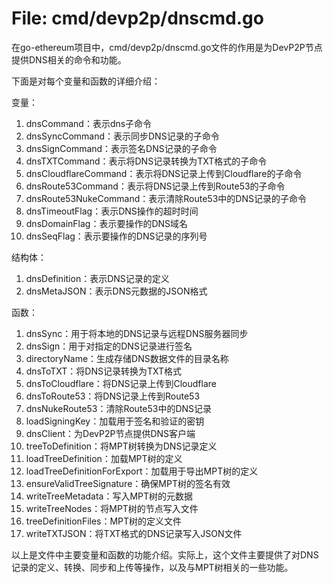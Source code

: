 # File: cmd/devp2p/dnscmd.go

在go-ethereum项目中，cmd/devp2p/dnscmd.go文件的作用是为DevP2P节点提供DNS相关的命令和功能。

下面是对每个变量和函数的详细介绍：

变量：
1. dnsCommand：表示dns子命令
2. dnsSyncCommand：表示同步DNS记录的子命令
3. dnsSignCommand：表示签名DNS记录的子命令
4. dnsTXTCommand：表示将DNS记录转换为TXT格式的子命令
5. dnsCloudflareCommand：表示将DNS记录上传到Cloudflare的子命令
6. dnsRoute53Command：表示将DNS记录上传到Route53的子命令
7. dnsRoute53NukeCommand：表示清除Route53中的DNS记录的子命令
8. dnsTimeoutFlag：表示DNS操作的超时时间
9. dnsDomainFlag：表示要操作的DNS域名
10. dnsSeqFlag：表示要操作的DNS记录的序列号

结构体：
1. dnsDefinition：表示DNS记录的定义
2. dnsMetaJSON：表示DNS元数据的JSON格式

函数：
1. dnsSync：用于将本地的DNS记录与远程DNS服务器同步
2. dnsSign：用于对指定的DNS记录进行签名
3. directoryName：生成存储DNS数据文件的目录名称
4. dnsToTXT：将DNS记录转换为TXT格式
5. dnsToCloudflare：将DNS记录上传到Cloudflare
6. dnsToRoute53：将DNS记录上传到Route53
7. dnsNukeRoute53：清除Route53中的DNS记录
8. loadSigningKey：加载用于签名和验证的密钥
9. dnsClient：为DevP2P节点提供DNS客户端
10. treeToDefinition：将MPT树转换为DNS记录定义
11. loadTreeDefinition：加载MPT树的定义
12. loadTreeDefinitionForExport：加载用于导出MPT树的定义
13. ensureValidTreeSignature：确保MPT树的签名有效
14. writeTreeMetadata：写入MPT树的元数据
15. writeTreeNodes：将MPT树的节点写入文件
16. treeDefinitionFiles：MPT树的定义文件
17. writeTXTJSON：将TXT格式的DNS记录写入JSON文件

以上是文件中主要变量和函数的功能介绍。实际上，这个文件主要提供了对DNS记录的定义、转换、同步和上传等操作，以及与MPT树相关的一些功能。

